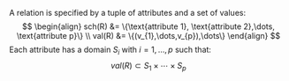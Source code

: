A relation is specified by a tuple of attributes and a set of values:
$$
\begin{align}
sch(R) &= \{\text{attribute 1}, \text{attribute 2},\dots, \text{attribute p}\} \\
val(R) &= \{(v_{1},\dots,v_{p}),\dots\}
\end{align}
$$
Each attribute has a domain $S_{i}$ with $i =1,\dots,p$ such that:
$$
val(R)\subset S_{1}\times \cdots \times S_{p}
$$
